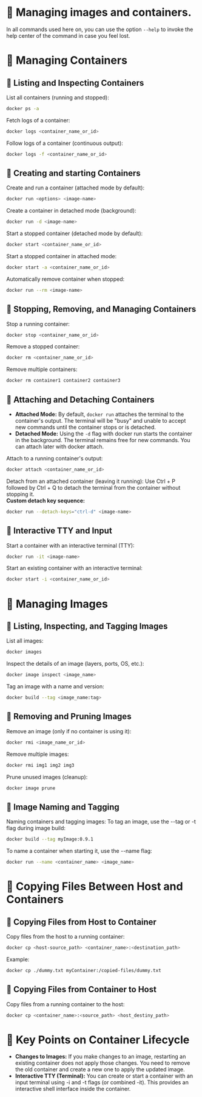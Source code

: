 # 📌 Managing images and containers.
In all commands used here on, you can use the option `--help` to invoke the help center of the command in case you feel lost.

# 📍 Managing Containers
## 🔹 Listing and Inspecting Containers
List all containers (running and stopped):
```bash
docker ps -a
```

Fetch logs of a container:
```bash
docker logs <container_name_or_id>
```

Follow logs of a container (continuous output):
```bash
docker logs -f <container_name_or_id>
```

## 🔹 Creating and starting Containers
Create and run a container (attached mode by default):

```bash
docker run <options> <image-name>
```

Create a container in detached mode (background):
```bash
docker run -d <image-name>
```

Start a stopped container  (detached mode by default):
```bash
docker start <container_name_or_id>
```

Start a stopped container in attached mode:
```bash
docker start -a <container_name_or_id>
```

Automatically remove container when stopped:
```bash
docker run --rm <image-name>
```

## 🔹 Stopping, Removing, and Managing Containers
Stop a running container:
```bash
docker stop <container_name_or_id>
```

Remove a stopped container:
```bash
docker rm <container_name_or_id>
```

Remove multiple containers:
```bash
docker rm container1 container2 container3
```

## 🔹 Attaching and Detaching Containers
- **Attached Mode:** By default, `docker run` attaches the terminal to the container's output. The terminal will be "busy" and unable to accept new commands until the container stops or is detached.
- **Detached Mode:** Using the `-d` flag with docker run starts the container in the background. The terminal remains free for new commands. You can attach later with docker attach.
    
   
Attach to a running container's output:
```bash
docker attach <container_name_or_id>
```

Detach from an attached container (leaving it running): Use Ctrl + P followed by Ctrl + Q to detach the terminal from the container without stopping it.   
**Custom detach key sequence:**
```bash
docker run --detach-keys="ctrl-d" <image-name>
```

## 🔹 Interactive TTY and Input
Start a container with an interactive terminal (TTY):
```bash
docker run -it <image-name>
```

Start an existing container with an interactive terminal:
```bash
docker start -i <container_name_or_id>
```

# 📍 Managing Images
## 🔹 Listing, Inspecting, and Tagging Images
List all images:
```bash
docker images
```

Inspect the details of an image (layers, ports, OS, etc.):
```bash
docker image inspect <image_name>
```

Tag an image with a name and version:
```bash
docker build --tag <image_name:tag>
```

## 🔹 Removing and Pruning Images
Remove an image (only if no container is using it):
```bash
docker rmi <image_name_or_id>
```

Remove multiple images:
```bash
docker rmi img1 img2 img3
```

Prune unused images (cleanup):
```bash
docker image prune
```

## 🔹 Image Naming and Tagging
Naming containers and tagging images:
To tag an image, use the --tag or -t flag during image build:
```bash
docker build --tag myImage:0.9.1
```

To name a container when starting it, use the --name flag:
```bash
docker run --name <container_name> <image_name>
```

# 📍 Copying Files Between Host and Containers
## 🔹 Copying Files from Host to Container
Copy files from the host to a running container:
```bash
docker cp <host-source_path> <container_name>:<destination_path>
```

Example:
```bash
docker cp ./dummy.txt myContainer:/copied-files/dummy.txt
```

## 🔹 Copying Files from Container to Host
Copy files from a running container to the host:
```bash
docker cp <container_name>:<source_path> <host_destiny_path>
```

# 📍 Key Points on Container Lifecycle
- **Changes to Images:** If you make changes to an image, restarting an existing container does not apply those changes. You need to remove the old container and create a new one to apply the updated image.
- **Interactive TTY (Terminal):** You can create or start a container with an input terminal using -i and -t flags (or combined -it). This provides an interactive shell interface inside the container.
